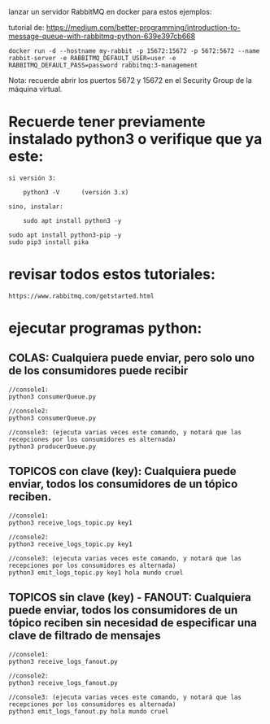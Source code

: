 lanzar un servidor RabbitMQ en docker para estos ejemplos:

tutorial de: https://medium.com/better-programming/introduction-to-message-queue-with-rabbitmq-python-639e397cb668

    docker run -d --hostname my-rabbit -p 15672:15672 -p 5672:5672 --name rabbit-server -e RABBITMQ_DEFAULT_USER=user -e RABBITMQ_DEFAULT_PASS=password rabbitmq:3-management


Nota: recuerde abrir los puertos 5672 y 15672 en el Security Group de la máquina virtual.

# Recuerde tener previamente instalado python3 o verifique que ya este:

    si versión 3:

        python3 -V      (versión 3.x)

    sino, instalar:

        sudo apt install python3 -y

    sudo apt install python3-pip -y
    sudo pip3 install pika

# revisar todos estos tutoriales:

    https://www.rabbitmq.com/getstarted.html

# ejecutar programas python:

## COLAS: Cualquiera puede enviar, pero solo uno de los consumidores puede recibir

    //console1:
    python3 consumerQueue.py 
    
    //console2:
    python3 consumerQueue.py 
    
    //console3: (ejecuta varias veces este comando, y notará que las recepciones por los consumidores es alternada)
    python3 producerQueue.py

## TOPICOS con clave (key): Cualquiera puede enviar, todos los consumidores de un tópico reciben.

    //console1:
    python3 receive_logs_topic.py key1
    
    //console2:
    python3 receive_logs_topic.py key1
    
    //console3: (ejecuta varias veces este comando, y notará que las recepciones por los consumidores es alternada)
    python3 emit_logs_topic.py key1 hola mundo cruel

## TOPICOS sin clave (key) - FANOUT: Cualquiera puede enviar, todos los consumidores de un tópico reciben sin necesidad de especificar una clave de filtrado de mensajes

    //console1:
    python3 receive_logs_fanout.py
    
    //console2:
    python3 receive_logs_fanout.py
    
    //console3: (ejecuta varias veces este comando, y notará que las recepciones por los consumidores es alternada)
    python3 emit_logs_fanout.py hola mundo cruel
    